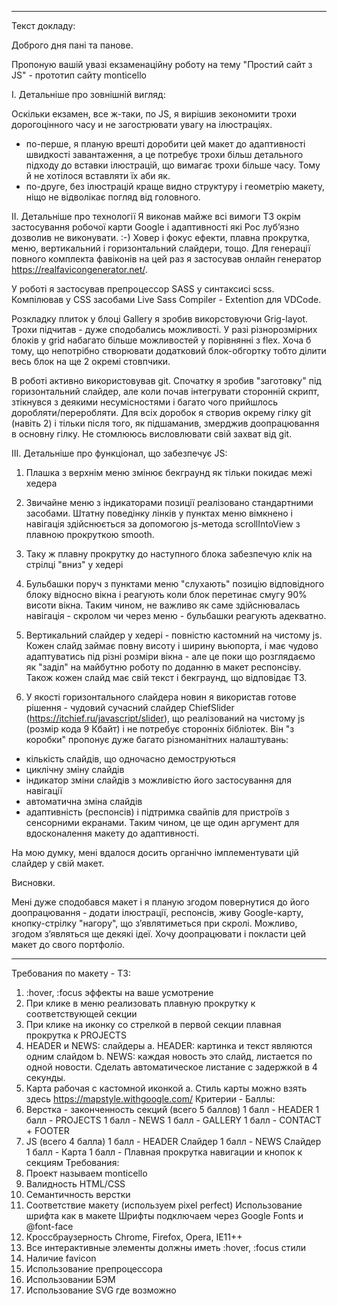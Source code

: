 

******************************************************************************************************
Текст докладу:

Доброго дня пані та панове.

Пропоную вашій увазі екзаменаційну роботу на тему "Простий сайт з JS" - прототип сайту monticello


І. Детальніше про зовнішній вигляд:

Оскільки екзамен, все ж-таки, по JS, я вирішив зекономити трохи дорогоцінного часу и не загострювати увагу на ілюстраціях.
- по-перше, я планую врешті доробити цей макет до адаптивності швидкості завантаження, а це потребує трохи більш детального підходу до вставки ілюстрацій, що вимагає трохи більше часу. Тому й не хотілося вставляти їх аби як.
- по-друге, без ілюстрацій краще видно структуру і геометрію макету, ніщо не відволікає погляд від головного.


ІІ. Детальніше про технології
Я виконав майже всі вимоги ТЗ окрім застосування робочої карти Google і адаптивності які Рос лубʼязно дозволив не виконувати. :-)
Ховер і фокус ефекти, плавна прокрутка, меню, вертикальний і горизонтальний слайдери, тощо. Для генерації повного комплекта фавіконів на цей раз я застосував онлайн генератор https://realfavicongenerator.net/.

У роботі я застосував препроцессор SASS у синтаксисі scss. 
Компілював у CSS засобами Live Sass Compiler - Extention для VDCode.

Розкладку плиток у блоці Gallery я зробив викорстовуючи Grig-layot. Трохи підчитав - дуже сподобались можливості. У разі різнорозмірних блоків у grid набагато більше можливостей у порівнянні з flex. Хоча б тому, що непотрібно створювати додатковий блок-обгортку тобто ділити весь блок на ще 2 окремі стовпчики.

В роботі активно використовував git. Спочатку я зробив "заготовку" під горизонтальний слайдер, але коли почав інтегрувати сторонній скрипт, зтікнувся з деякими несумісностями і багато чого прийшлось доробляти/переробляти. Для всіх доробок я створив окрему гілку git (навіть 2) і тільки після того, як підшаманив, змерджив доопрацювання в основну гілку. Не стомлююсь висловлювати свій захват від git.


ІІI. 
Детальніше про функціонал, що забезпечує JS:

1. Плашка з верхнім меню змінює бекграунд як тільки покидає межі хедера

2. Звичайне меню з індикаторами позиції реалізовано стандартними засобами. Штатну поведінку лінків у пунктах меню вімкнено і навігація здійснюється за допомогою js-метода scrollIntoView з плавною прокруткою smooth.

3. Таку ж плавну прокрутку до наступного блока забезпечую клік на стрілці "вниз" у хедері

4. Бульбашки поруч з пунктами меню "слухають" позицію відповідного блоку відносно вікна і реагують коли блок перетинає смугу 90% висоти вікна. Таким чином, не важливо як саме здійснювалась навігація - скролом чи через меню - бульбашки реагують адекватно.

5. Вертикальний слайдер у хедері - повністю кастомний на чистому js. Кожен слайд займає повну висоту і ширину вьюпорта, і має чудово адаптуватись під різні розміри вікна - але це поки що розглядаємо як "заділ" на майбутню роботу по доданню в макет респонсіву. Також кожен слайд має свій текст і бекграунд, що відповідає ТЗ. 

6. У якості горизонтального слайдера новин я використав готове рішення - чудовий сучасний слайдер ChiefSlider (https://itchief.ru/javascript/slider), що реалізований на чистому js (розмір кода 9 Кбайт) і не потребує сторонніх бібліотек. Він "з коробки" пропонує дуже багато різноманітних налаштувань:
- кількість слайдів, що одночасно демоструються
- циклічну зміну слайдів
- індикатор зміни слайдів з можливістю його застосування для навігації
- автоматична зміна слайдів
- адаптивність (респонсів) і підтримка свайпів для пристроїв з сенсорними екранами. Таким чином, це ще один аргумент для вдосконалення макету до адаптивності.

На мою думку, мені вдалося досить органічно імплементувати цій слайдер у свій макет.


Висновки.

Мені дуже сподобався макет і я планую згодом повернутися до його доопрацювання - додати ілюстрації, респонсів, живу Google-карту, кнопку-стрілку "нагору", що зʼявлятиметься при скролі.
Можливо, згодом зʼявляться ще декякі ідеї. Хочу доопрацювати і покласти цей макет до свого портфоліо.


******************************************************************************************************
Требования по макету - ТЗ:
1. :hover, :focus эффекты на ваше усмотрение
2. При клике в меню реализовать плавную прокрутку к соответствующей секции
3. При клике на иконку со стрелкой в первой секции плавная прокрутка к PROJECTS
4. HEADER и NEWS: слайдеры
a. HEADER: картинка и текст являются одним слайдом
b. NEWS: каждая новость это слайд, листается по одной новости. Сделать автоматическое листание с задержкой в 4 секунды.
5. Карта рабочая с кастомной иконкой
a. Стиль карты можно взять здесь https://mapstyle.withgoogle.com/ 
Критерии - Баллы:
1. Верстка - законченность секций (всего 5 баллов)
1 балл - HEADER
1 балл - PROJECTS
1 балл - NEWS
1 балл - GALLERY
1 балл - CONTACT + FOOTER
2. JS (всего 4 балла)
1 балл - HEADER Cлайдер
1 балл - NEWS Слайдер
1 балл - Карта
1 балл - Плавная прокрутка навигации и кнопок к секциям 
Требования:
1. Проект называем monticello
2. Валидность HTML/CSS
3. Семантичность верстки
4. Соответствие макету (используем pixel perfect) 
Использование шрифта как в макете
Шрифты подключаем через Google Fonts и @font-face
5. Кроссбраузерность Chrome, Firefox, Opera, IE11++
6. Все интерактивные элементы должны иметь :hover, :focus стили
7. Наличие favicon
8. Использование препроцессора
9. Использовании БЭМ
10. Использование SVG где возможно